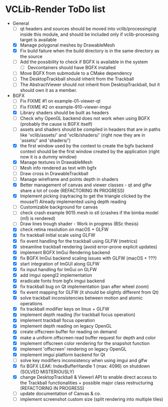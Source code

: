 # VCLib-Render ToDo list

- General
  - [ ] qt headers and sources should be moved into vclib/processing/qt inside this module,
    and should be included only if vclib-processing target is available
  - [X] Manage polygonal meshes by DrawableMesh
  - [X] Fix build failure when the build directory is in the same directory as the source
  - [ ] Add the possibility to check if BGFX is available in the system
    - [ ] Devcontainers should have BGFX installed
  - [ ] Move BGFX from submodule to a CMake dependency
  - [ ] The DesktopTrackball should inherit from the Trackball
  - [ ] The AbstractViewer should not inherit from DesktopTrackball, but it should own it as a member.
- BGFX
  - [ ] Fix FIXME #1 on example-01-viewer-qt
  - [ ] Fix FIXME #2 on example-910-viewer-imgui
  - [X] Library shaders should be built as headers
  - [ ] Check why OpenGL backend does not work when using BGFX (probably the cause is BGFX itself)
  - [ ] assets and shaders should be compiled in headers that are in paths like
    'vclib/assets/' and 'vclib/shaders/' (right now they are in 'assets/' and 'shaders/')
  - [X] the first window used by the context to create the bgfx backend context should be
    the first window created by the application (right now it is a dummy window)
  - [X] Manage textures in DrawableMesh
  - [ ] Mesh info rendered as text with bgfx
  - [ ] Draw cross in DrawableTrackball
  - [ ] Manage wireframe and points depth in shaders
  - [X] Better management of canvas and viewer classes - qt and glfw share a lot of code (REFACTORING IN PROGRESS)
  - [X] Implement picking (raytracing to get the triangle clicked by the mouse?) Already implemented using depth reading
  - [ ] Customizable background for canvas
  - [ ] check crash example 9015 mesh io stl (crashes if the bimba model (m1) is rendered)
  - [ ] Draw lines trough shader - Work in progress (BSc thesis)
  - [X] check retina resolution on macOS + GLFW
  - [X] fix trackball initial scale using GLFW
  - [X] fix event handling for the trackball using GLFW (metrics)
  - [X] streamline trackball rendering (avoid error-prone explicit updates)
  - [X] implement BGFX ImGui Rendering backend
  - [X] fix BGFX ImGui backend scaling issues with GLFW (macOS + ???)
  - [X] start integration of ImGUI along GLFW
  - [X] fix input handling for ImGui on GLFW
  - [X] add imgui opengl2 implementation
  - [X] eradicate fonts from bgfx imgui backend
  - [X] fix trackball bug on Qt implementation (pan after wheel zoom)
  - [X] fix event mapping for GLFW (it should be slightly different from Qt)
  - [X] solve trackball inconsistencies between motion and atomic operations
  - [X] fix trackball modifier keys on linux + GLFW
  - [X] implement depth reading (for trackball focus operation)
  - [X] implement trackball focus operation
  - [X] implement depth reading on legacy OpenGL
  - [X] create offscreen buffer for reading on demand
  - [X] make a uniform offscreen read buffer request for depth and color
  - [X] implement offscreen color rendering for the snapshot function
  - [X] implement 'offscreen' rendering on legacy OpenGL
  - [X] implement imgui platform backend for Qt
  - [ ] solve key modifiers inconsistency when using imgui and glfw
  - [X] fix BGFX LEAK: IndexBufferHandle 1 (max: 4096) on shutdown (SOLVED MISTERIOUSLY)
  - [X] change DesktopTrackball & ViewerI API to enable direct access to the Trackball functionalities + possible major class restructuring (REFACTORING IN PROGRESS)
  - [ ] update documentation of Canvas & co.
  - [ ] implement screenshot custom size (split rendering into multiple tiles)
